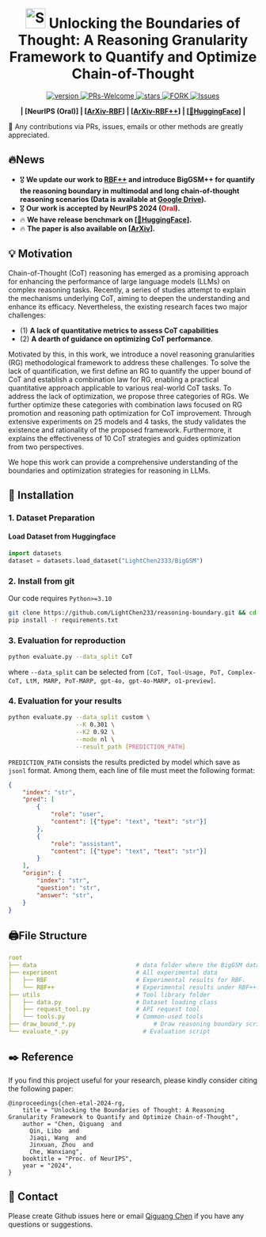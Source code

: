 <!--
 * @Author: Qiguang Chen
 * @LastEditors: Qiguang Chen
 * @Date: 2024-05-23 20:24:16
 * @LastEditTime: 2024-05-26 18:09:00
 * @Description: 
 * 
-->
<p align="center">
<h1 align="center"> <img src="imgs/image.png" alt="SVG Image" width="40px"> Unlocking the Boundaries of Thought: A Reasoning Granularity Framework to Quantify and Optimize Chain-of-Thought</h1>
</p>
<p align="center">
  	<a href="https://img.shields.io/badge/version-v0.0.1-blue">
      <img alt="version" src="https://img.shields.io/badge/version-v0.0.1-blue?color=FF8000?color=009922" />
    </a>
    <a href="https://github.com/LightChen233/reasoning-boundary/pulls">
       <img alt="PRs-Welcome" src="https://img.shields.io/badge/PRs-Welcome-blue" />
  	</a>
   	<a href="https://github.com/LightChen233/reasoning-boundary/stargazers">
       <img alt="stars" src="https://img.shields.io/github/stars/LightChen233/reasoning-boundary" />
  	</a>
  	<a href="https://github.com/LightChen233/reasoning-boundary/network/members">
       <img alt="FORK" src="https://img.shields.io/github/forks/LightChen233/reasoning-boundary?color=FF8000" />
  	</a>
    <a href="https://github.com/LightChen233/reasoning-boundary/issues">
      <img alt="Issues" src="https://img.shields.io/github/issues/LightChen233/reasoning-boundary?color=0088ff"/>
    </a>
    <br />
</p>

<p align="center">
  	<b>
    | [<a hred="https://proceedings.neurips.cc/paper_files/paper/2024/hash/62ab1c2cb4b03e717005479efb211841-Abstract-Conference.html">NeurIPS (Oral)</a>] | [<a href="https://arxiv.org/abs/2410.05695">ArXiv-RBF</a>] | [<a href="https://arxiv.org/abs/2505.13307">ArXiv-RBF++</a>] | [<a href="https://huggingface.co/datasets/LightChen2333/BigGSM">🤗HuggingFace</a>] |
    </b>
    <br />
</p>

🌟 Any contributions via PRs, issues, emails or other methods are greatly appreciated.

## 🔥News
- 🎖️ **We update our work to [RBF++](https://arxiv.org/abs/2505.13307) and introduce BigGSM++ for quantify the reasoning boundary in multimodal and long chain-of-thought reasoning scenarios (Data is available at [Google Drive](https://drive.google.com/file/d/15tsQfyg6lRzv1Gd3MvmUf-MvlBJj7zHj/view?usp=drive_link)).**
- 🎖️ **Our work is accepted by NeurIPS 2024 (<span style="color:red">Oral</span>).**
- 🔥 **We have release benchmark on \[[🤗HuggingFace](https://huggingface.co/datasets/LightChen2333/BigGSM)\].**
- 🔥 **The paper is also available on \[[ArXiv](https://arxiv.org/abs/2410.05695)\].**

## 💡 Motivation
Chain-of-Thought (CoT) reasoning has emerged as a promising approach for enhancing the performance of large language models (LLMs) on complex reasoning tasks. Recently, a series of studies attempt to explain the mechanisms underlying CoT, aiming to deepen the understanding and enhance its efficacy. Nevertheless, the existing research faces two major challenges:
- (1) **A lack of quantitative metrics to assess CoT capabilities**
- (2) **A dearth of guidance on optimizing CoT performance**.

Motivated by this, in this work, we introduce a novel reasoning granularities (RG) methodological framework to address these challenges. To solve the lack of quantification, we first define an RG to quantify the upper bound of CoT and establish a combination law for RG, enabling a practical quantitative approach applicable to various real-world CoT tasks.
To address the lack of optimization, we propose three categories of RGs. We further optimize these categories with combination laws focused on RG promotion and reasoning path optimization for CoT improvement.
Through extensive experiments on 25 models and 4 tasks, the study validates the existence and rationality of the proposed framework. Furthermore, it explains the effectiveness of 10 CoT strategies and guides optimization from two perspectives.

We hope this work can provide a comprehensive understanding of the boundaries and optimization strategies for reasoning in LLMs.



## 🎯 Installation

### 1. Dataset Preparation
#### Load Dataset from Huggingface
```python 
import datasets
dataset = datasets.load_dataset("LightChen2333/BigGSM")
```

### 2. Install from git
Our code requires `Python>=3.10`
```bash 
git clone https://github.com/LightChen233/reasoning-boundary.git && cd reasoning-boundary/
pip install -r requirements.txt
```
### 3. Evaluation for reproduction
```bash
python evaluate.py --data_split CoT
```
where `--data_split` can be selected from `[CoT, Tool-Usage, PoT, Complex-CoT, LtM, MARP, PoT-MARP, gpt-4o, gpt-4o-MARP, o1-preview]`. 

### 4. Evaluation for your results
```bash
python evaluate.py --data_split custom \
                   --K 0.301 \
                   --K2 0.92 \
                   --mode nl \
                   --result_path [PREDICTION_PATH]
```
`PREDICTION_PATH` consists the results predicted by model which save as `jsonl` format. Among them, each line of file  must meet the following format:
```json
{
    "index": "str",
    "pred": [
        {
            "role": "user",
            "content": [{"type": "text", "text": "str"}]
        },
        {
            "role": "assistant",
            "content": [{"type": "text", "text": "str"}]
        }
    ],
    "origin": {
        "index": "str",
        "question": "str",
        "answer": "str",
    }
}
```

## 🖨️File Structure

```yaml
root
├── data                            # data folder where the BigGSM dataset is loaded
├── experiment                      # All experimental data
│   ├── RBF                         # Experimental results for RBF.
│   └── RBF++                       # Experimental results under RBF++.
├── utils                           # Tool library folder
│   ├── data.py                     # Dataset loading class
│   ├── request_tool.py             # API request tool
│   └── tools.py                    # Common-used tools
├── draw_bound_*.py                      # Draw reasoning boundary script
└── evaluate_*.py                     # Evaluation script
```

## ✒️ Reference
If you find this project useful for your research, please kindly consider citing the following paper:

```
@inproceedings{chen-etal-2024-rg,
    title = "Unlocking the Boundaries of Thought: A Reasoning Granularity Framework to Quantify and Optimize Chain-of-Thought",
    author = "Chen, Qiguang  and
      Qin, Libo  and
      Jiaqi, Wang  and
      Jinxuan, Zhou  and
      Che, Wanxiang",
    booktitle = "Proc. of NeurIPS",
    year = "2024",
}
```

## 📲 Contact

Please create Github issues here or email [Qiguang Chen](mailto:charleschen2333@gmail.com) if you have any questions or suggestions. 

